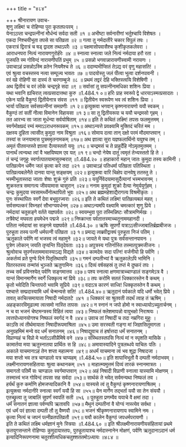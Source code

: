 +++
title = "४८४"

+++
श्रीनारायण उवाच-  
शृणु लक्ष्मि! च रोहिण्या पुरा कृततपःपरम् ।  
येनाऽऽप्ता चन्द्रपत्नीनां मौर्धन्यं सर्वदा सती ॥१ ॥
अभीष्टा सर्वनारीणां भर्तुश्चापि विशेषतः ।  
एकदा निश्चयीभूता तपसे सा पतिव्रता ॥२ ॥
गत्वा तु नर्मदातीरे चकार विपुलं तपः ।  
एकरात्रं द्विरात्रं च षड् द्वादश तथाऽपरैः ॥३ ॥
पक्षमासोपवासैश्च कृशीकृतकलेवरा ।  
आराधनपरा नित्यं नारायणगुरोर्हरेः ॥४ ॥
स्नात्वा स्नात्वा जले नित्यं नर्मदाया हरौ रता ।  
पूजयति स्म गोविन्दं नारायणीपतिं प्रभुम् ॥५ ॥
प्रसन्नो भगवान्नारायणीस्वामी नरायणः ।  
उवाचाऽहं प्रसन्नोऽस्मि व्रतेन नियमैश्च ते ॥६ ॥
ददाम्यभीप्सितं तेऽद्य वरं वृणु महासति! ।  
एवं श्रुत्वा वचस्तस्य नत्वा सम्पूज्य भावतः ॥७ ॥
पादयोस्तु जलं पीत्वा भूत्वा दर्शनपावनी ।  
वरं वव्रे रोहिणी सा दास्यं ते चरणाम्बुजे ॥८ ॥
प्रथमं तद्वरं देहि भक्तिस्त्वयि विशेषिणी ।  
अथ द्वितीयं च वरं लोके चन्द्रगृहे सदा ॥९ ॥
सर्वासां तु सपत्नीनामधिका शशिनः प्रिया ।  
यथा भवानि ह्यचिरात् त्वत्प्रसादात्तथा कुरु ॥1.484.१ ०॥
हरिः प्राह स्वरूपे द्वे धारयाऽस्मत्प्रसादतः ।  
एकेन याहि वैकुण्ठं द्वितीयेनात्र संवस ॥११ ॥
द्वितीयेन स्वरूपेण भव त्वं शशिनः प्रिया ।  
भार्या पतिव्रता सर्वसपत्नीनां समग्रणीः ॥१ २॥
इत्युक्त्वा भगवान् कृष्णनारायणो ययौ स्वकम् ।  
वैकुण्ठं तां सतीं नीत्वा विमानेन विहायसा ॥१ ३॥
सा तु द्वितीयरूपा च ययौ चन्द्रमसो गृहम् ।  
तत आरभ्य सा जाता मूर्धन्या सर्वयोषिताम् ॥१४॥
इति ते कथितं लक्ष्मि! तपसः फलमुत्तमम् ।  
स्वर्गमोक्षप्रदं रम्यं ममाऽऽराधनरूपकम् ॥१५॥
अथाऽन्यत्ते प्रवक्ष्यामि मुक्तिदं चरितं मम ।  
दक्षस्य दुहिता त्वासीत् कुमुदा नाम विश्रुता ॥१६॥
सोमाय दत्वा तान् दक्षो परमं मौदमाप्तवान् ।  
तस्यां स जनयामास पुत्रममृतनामकम् ॥१७॥
अथ ज्ञात्वा सुरा यज्ञफलार्थिनो ययुश्च तम् ।  
अमृतं पीतवन्तस्ते ज्ञात्वा दैत्यास्ततो ययुः ॥१८॥
चन्द्रमसं च ते प्राहुर्देहि नोऽमृतमुत्तमम् ।  
पानार्थं त्वन्यथा त्वां वै भक्षयिष्याम एव यत् ॥१ ९॥
चन्दो नेयेष दातुं त्वमृतं तेभ्यस्ततो हि ते ।  
तं चन्द्रं जगृहुः स्वर्गात्पातयामासुरम्बरात् ॥1.484.२० ॥
हाहाकारो महान् जातः कुमुदा तस्य कामिनी ।  
पातिव्रत्येन धर्मेण जलं कृत्वा करे तदा ॥२१ ॥
उवाचाऽहं पतिधर्मा पतिव्रता पतिस्थिता ।  
पातिव्रत्यबलेनैते दानवा यान्तु सङ्क्षयम् ॥२२॥
इत्युक्त्वा वारि चिक्षेप दानवेषु ततस्तु ते ।  
भस्मीभूतास्तदा जाताः शेषाः शुक्रं गुरुं प्रति ॥२३॥
ययुर्निवेदयामासुर्दैत्यानां भस्मभावनम् ।  
शुक्रस्तत्र समागत्य जीवयामास चासुरान् ॥२४॥
ननाम कुमुदां शुक्रो दैत्या नेमुर्ययुर्गृहम् ।  
चन्द्रः कुमुदया स्वसामर्थ्येनोत्थापितो भुवः ॥२५॥
अथ ब्रह्ममहेशाद्यैरागत्य विश्रमीकृतः ।  
पुनः संस्थापितः स्वर्गे देवा बभूवुरज्वराः ॥२६॥
इति ते कथितं लक्ष्मि! पातिव्रत्यबलं महत् ।  
सर्वसम्पत्करं विघ्नहरं सौभाग्यवर्धनम् ॥२७॥
अथाऽन्यमपि वक्ष्यामि चमत्कारं शृणु प्रिये ।  
नर्मदायां चतूसङ्गे वर्तते यज्ञपर्वतः ॥२८॥
स्वयम्भुवा पुरा तस्मिन्निष्टः सौत्रामणिर्मखः ।  
तत्रैवेष्टं मघवता हयमेधेन पद्मजे ॥२९॥
निष्क्रान्ता पर्वतात्तस्माच्चतूनाममहानदी ।  
पतिता नर्मदायां सा सङ्गमे यज्ञपर्वते ॥1.484.३० ॥
ऋषिः सुपर्णो यत्राऽऽसीज्जाबालिर्ब्रह्मबीजजः ।  
पुरुहूता तस्य पत्नी धर्मपत्नी पतिव्रता ॥३ १॥
प्रमाद्य त्वब्रवीद्वाक्यं पुरुहूता निजं पतिम् ।  
ऋतुकाले पर्वणि मां भजस्व त्वं महामुने ॥३२॥
जायते मे यथा पुत्रः सर्वसन्तानपावनः ।  
पुत्रेण लोकान् जयति तृप्यन्ति पितृदेवताः ॥३३॥
अपुत्रस्य गतिर्नास्ति तस्मात्पुत्रमजीजनः ।  
श्रुत्वोवाच सुपर्णस्ताममावास्याऽद्य विद्यते ॥३४॥
कामदेवः सदा पत्नि! वर्जनीयो हि पर्वणि ।  
अकर्तव्यं व्रते पुण्ये दिने पितृतिथावपि ॥३५॥
गमनं दम्पतीभ्यां वै ऋतुकालेऽपि भामिनि ।  
पितरस्तस्य तन्मांसं भुञ्जते ऋतुगामिनः ॥३६॥
दिव्यं वर्षसहस्रं तु तप्तं मे दुष्करं तपः ।  
तच्च सर्वं प्रविनश्येत् पर्वणि सङ्गमात्तव ॥३७॥
पश्य स्नात्वा क्षणमात्राच्चाण्डालं सङ्गमेऽत्र वै ।  
यान्तं विमानमार्गेण स्वर्गे धिक्कृत्य मां प्रिये ॥३८॥
तपः करोमि सततं धिक्कारस्तेन वै कथम् ।  
कृतो भवेदिति चिन्तापरो भवामि सुप्रिये ॥३९॥
वदाऽत्र कारणं साध्वि! धिक्कृतस्तेन वै कथम् ।  
पश्चात्ते सम्प्रदास्यामि धर्मं चेन्मन्यसे सति! ॥1.484.४०॥
ऋतुदानं पर्वकाले यदि धर्मो भवेत् प्रिये ।  
तावत् काचित्समायाता निषादी नर्मदातटे ॥४१ ॥
धिक्कारं सा श्रुतवती तदर्थं त्वाह तं ऋषिम् ।  
अहङ्कारविमूढात्मा त्वत्समो नास्ति तापसः ॥४२॥
न स्नानं न जपो होमो न स्वाध्यायोऽच्युतार्चनम् ।  
न च वा भजनं चेष्टमन्त्रस्य विहितं त्वया ॥४३॥
निष्फलं क्लेशमापन्नो वायुभक्षो निराश्रयः ।  
त्वत्तपोध्यानयोगश्च निष्फलं स्वर्गदं न वै ॥४४॥
उवाच तां निषादीं च तदा नम्रगिरा मुहुः ।  
काऽसि त्वं तीर्थमायाता निषादीरूपमाश्रिता ॥४५॥
उमा सरस्वती गङ्गा मां जिज्ञासितुमागता ।  
अनुग्रहमिमं मन्ये वद धर्मं सनातनम् ॥४६॥
निषाद्युवाच तं हर्षात्तदा धर्मं सनातनम् ।  
विप्राण्यहं च विप्रो मे भर्ताऽऽसीन्नैमिषे वने ॥४७॥
संस्थितस्तपसि नित्यं मां न स्पृशति मासिके ।  
कामार्तया मया ऋतुस्नातया प्रार्थितः स हि ॥४८॥
अमावास्यादिने पुत्रलब्धये याचितः पतिः ।  
अकाले याचमानाऽहं तेन शप्ता महात्मना ॥४९॥
अधर्मं याचमाना त्वं भव शूद्रा निषादजा ।  
मया शप्तो भव तत्र चाण्डालो यत्र चाप्यहम् ॥1.484.५०॥
इति शापाभिभूतौ वै दम्पती नर्मदाभवम् ।  
लक्ष्मीनारायणसहितायाः श्रुत्वा कथानकम् ॥५१ ॥
माहात्म्यमुत्तमं दिव्यं तारकं स्नानमात्रतः ।  
समागतो पतिर्मे सः चाण्डालः स्वर्गमाप्तवान् ॥५२॥
अहं निषादी विप्राणी स्नात्वा यास्यामि मोक्षणम् ।  
तस्मात्त्वं भज गोविन्दं तपसा सह सर्वदा ॥५३॥
सार्थकं ते भवेत् सर्वमन्यथा निष्फलं तव ।  
हर्यर्थं कुरु कर्माणि होमजप्यादिकानि वै ॥५४॥
यास्यसे त्वं तु वैकुण्ठं कृष्णनारायणाश्रितम् ।  
इत्युक्त्वा नर्मदानीरे स्नात्वा स्वर्गं ययौ हि सा ॥५५॥
येन मार्गेण तद्भर्ता ययौ सा तेन संययौ ।  
एतच्छ्रुत्वा तु जाबालिं सुपर्णं स्वपतिं सती ॥५६ ॥
पुरुहूता प्रणम्यैव ययाचे वै क्षमां तदा ।  
धर्मं सनातनं ज्ञात्वा पर्वण्यपि ऋतावपि ॥५७॥
मैथुनं दम्पतीनां वै योग्यं नास्त्येव सर्वथा ।  
एवं धर्मं परं ज्ञात्वा दम्पती तौ तु वैष्णवौ ॥५८॥
भजनं श्रीकृष्णनारायणाय स्वामिने नमः ।  
कृत्वा नित्यं च जपनं पत्नीव्रतपतिव्रतौ ॥५९॥
ययौ कालेन वैकुण्ठं जपधर्मपरायणौ ।  
इति ते कथितं लक्ष्मि धर्मज्ञानं मुनेः स्त्रियाः ॥1.484.६० ॥
इति श्रीलक्ष्मीनारायणीयसंहितायां प्रथमे कृतयुगसन्ताने रोहिण्याः कुमुदायास्तपः, पुरुहूतायाश्च नर्मदास्नानेन मोक्षणं, पर्वणि ऋतुदानाऽदानं धर्म इत्यादिनिरूपणनामा चतुरशीत्यधिकचतुश्शततमोऽध्यायः ॥४८४ ॥
    
